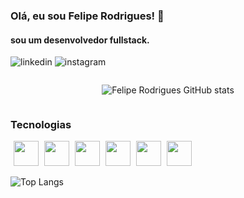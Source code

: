 ### Olá, eu sou Felipe Rodrigues! 👋
#### sou um desenvolvedor fullstack.
![linkedin](https://img.shields.io/badge/LinkedIn-0077B5?style=for-the-badge&logo=linkedin&logoColor=white)
![instagram](https://img.shields.io/badge/Instagram-E4405F?style=for-the-badge&logo=instagram&logoColor=white)

<div style="display: flex; justify-content: center">

![Felipe Rodrigues GitHub stats](https://github-readme-stats.vercel.app/api?username=FelipeRodriguesBonilha&theme=midnight-purple&show_icons=true)

</div>

### Tecnologias
<div style="display: inline-block">
          <img src="https://cdn.jsdelivr.net/gh/devicons/devicon@latest/icons/typescript/typescript-original.svg" width="40" height="40" style="margin-left: 5px"/>      
          <img src="https://cdn.jsdelivr.net/gh/devicons/devicon@latest/icons/nestjs/nestjs-original-wordmark.svg" width="40" height="40" style="margin-left: 5px"/>
          <img src="https://cdn.jsdelivr.net/gh/devicons/devicon@latest/icons/angular/angular-plain.svg" width="40" height="40" style="margin-left: 5px"/>
          <img src="https://cdn.jsdelivr.net/gh/devicons/devicon@latest/icons/adonisjs/adonisjs-original.svg" width="40" height="40" style="margin-left: 5px"/>
          <img src="https://cdn.jsdelivr.net/gh/devicons/devicon@latest/icons/git/git-original.svg" width="40" height="40" style="margin-left: 5px"/>
          <img src="https://cdn.jsdelivr.net/gh/devicons/devicon@latest/icons/github/github-original.svg" width="40" height="40" style="margin-left: 5px"/>
</div>
          
          
          

          
          

![Top Langs](https://github-readme-stats.vercel.app/api/top-langs/?username=FelipeRodriguesBonilha&theme=midnight-purple&layout=compact)
